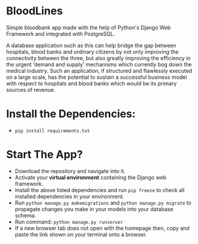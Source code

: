 # BloodLines
Simple bloodbank app made with the help of Python's Django Web Framework and integrated with PostgreSQL.

A database application such as this can help bridge the gap between hospitals, blood banks and ordinary citizens by not only improving the connectivity between the three, but also greatly improving the efficiency in the urgent ‘demand and supply’ mechanisms which currently bog down the medical industry. Such an application, if structured and flawlessly executed on a large scale, has the potential to sustain a successful business model with respect to hospitals and blood banks which would be its primary sources of revenue.

# Install the Dependencies:
 - `pip install requirements.txt`
 
# Start The App?
 - Download the repository and navigate into it.
 - Activate your **virtual environment** containing the Django web framework.
 - Install the above listed dependencies and run `pip freeze` to check all installed dependencies in your environment.
 - Run `python manage.py makemigrations` and `python manage.py migrate` to propagate changes you make in your models into your database schema.
 - Run command: `python manage.py runserver`
 - If a new browser tab does not open with the homepage then, copy and paste the link shown on your terminal onto a browser.



